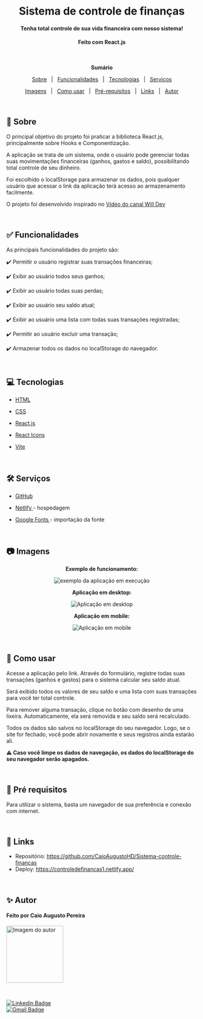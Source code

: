 <h1 align="center">Sistema de controle de finanças</h1>
<h4 align="center">Tenha total controle de sua vida financeira com nosso sistema!</h4>
<h4 align="center">Feito com React.js</h4>

 &#xa0;

**<p align="center">Sumário</p>**
<p align="center">
<a href="#dart-sobre">Sobre</a> &#xa0; | &#xa0;
<a href="#white_check_mark-funcionalidades">Funcionalidades</a> &#xa0; | &#xa0;
<a href="#computer-tecnologias">Tecnologias</a> &#xa0; | &#xa0;
<a href="#hammer_and_wrench-serviços">Serviços</a>
</p>
<p align="center">
<a href="#camera-imagens">Imagens</a> &#xa0; | &#xa0;
<a href="#orange_book-como-usar">Como usar</a> &#xa0; | &#xa0;
<a href="#scroll-pré-requisitos">Pré-requisitos</a> &#xa0; | &#xa0;
<a href="#link-links">Links</a> &#xa0; | &#xa0;
<a href="#sparkles-autor">Autor</a>
</p>

 &#xa0;
 
## :dart: Sobre
<p>O principal objetivo do projeto foi praticar a biblioteca React.js, principalmente sobre Hooks e Componentização.</p>
<p>A aplicação se trata de um sistema, onde o usuário pode gerenciar todas suas movimentações financeiras (ganhos, gastos e saldo), possibilitando total controle de seu dinheiro.</p>
<p>Foi escolhido o localStorage para armazenar os dados, pois qualquer usuário que acessar o link da aplicação terá acesso ao armazenamento facilmente.</p>

O projeto foi desenvolvido inspirado no <a href="https://youtu.be/pj4vA67olbU">Vídeo do canal Will Dev</a> 

&#xa0;

## :white_check_mark: Funcionalidades
As principais funcionalidades do projeto são:

✔️ Permitir o usuário registrar suas transações financeiras;

✔️ Exibir ao usuário todos seus ganhos;

✔️ Exibir ao usuário todas suas perdas;

✔️ Exibir ao usuário seu saldo atual;

✔️ Exibir ao usuário uma lista com todas suas transações registradas; 

✔️ Permitir ao usuário excluir uma transação;

✔️ Armazenar todos os dados no localStorage do navegador.

&#xa0;

## :computer: Tecnologias
* [HTML](https://developer.mozilla.org/pt-BR/docs/Web/HTML)

* [CSS](https://developer.mozilla.org/pt-BR/docs/Web/CSS)

* [React.js](https://pt-br.reactjs.org/)

* [React Icons](https://react-icons.github.io/react-icons/)

* [Vite](https://vitejs.dev/)

&#xa0;

## :hammer_and_wrench: Serviços
* <a href="https://github.com/">GitHub</a>

* <a href="https://www.netlify.com/">Netlify </a>- hospedagem

* <a href="https://fonts.google.com/">Google Fonts </a>- importação da fonte


&#xa0;

## :camera: Imagens
**<p align="center">Exemplo de funcionamento:</p>**
<div align="center">
  <img src="src/assets/exemploprojeto.gif" alt="exemplo da aplicação em execução">
</div>

**<p align="center">Aplicação em desktop:</p>**
<div align="center">
  <img src="src/assets/imgprojeto.png" alt="Aplicação em desktop">
</div>

**<p align="center">Aplicação em mobile:</p>**
<div align="center">
  <img src="src/assets/imgmobile.png" alt="Aplicação em mobile">
</div>

&#xa0;


## :orange_book: Como usar
<p>Acesse a aplicação pelo link. Através do formulário, registre todas suas transações (ganhos e gastos) para o sistema calcular seu saldo atual.</p>
<p>Será exibido todos os valores de seu saldo e uma lista com suas transações para você ter total controle.</p>
<p>Para remover alguma transação, clique no botão com desenho de uma lixeira. Automaticamente, ela será removida e seu saldo será recalculado.</p>
<p>Todos os dados são salvos no localStorage do seu navegador. Logo, se o site for fechado, você pode abrir novamente e seus registros ainda estarão ali.</p>

**<p>⚠️ Caso você limpe os dados de navegação, os dados do localStorage do seu navegador serão apagados.</p>**

&#xa0;

## :scroll: Pré requisitos
Para utilizar o sistema, basta um navegador de sua preferência e conexão com internet.

&#xa0;

## :link: Links
* Repositório: https://github.com/CaioAugustoHD/Sistema-controle-financas
* Deploy: https://controledefinancas1.netlify.app/

&#xa0;

## :sparkles: Autor

<h4>Feito por Caio Augusto Pereira</h4>

<a href="https://github.com/CaioAugustoHD">
<img src="https://github.com/CaioAugustoHD.png" width="150px" alt="Imagem do autor">
</a>

&#xa0;

[![Linkedin Badge](https://img.shields.io/badge/-Caio%20Augusto%20Pereira-blue?style=flat-square&logo=Linkedin&logoColor=white&link=https://www.linkedin.com/in/caio-augusto-cap/)](https://www.linkedin.com/in/caio-augusto-cap/)<br>
[![Gmail Badge](https://img.shields.io/badge/-caioaugustosbs@gmail.com-c14438?style=flat-square&logo=Gmail&logoColor=white&link=mailto:caioaugustosbs@gmail.com)](mailto:caioaugustosbs@gmail.com)

